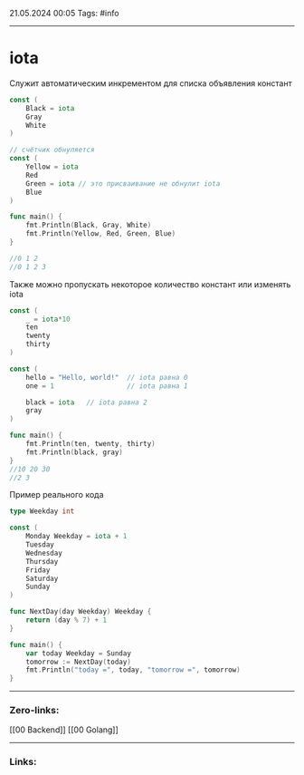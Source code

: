 21.05.2024 00:05
Tags: #info

---
# iota
Служит автоматическим инкрементом для списка объявления констант
```go
const (
    Black = iota
    Gray
    White
)

// счётчик обнуляется
const (
    Yellow = iota
    Red
    Green = iota // это присваивание не обнулит iota
    Blue
)

func main() {
    fmt.Println(Black, Gray, White) 
    fmt.Println(Yellow, Red, Green, Blue)
}

//0 1 2 
//0 1 2 3
```

Также можно пропускать некоторое количество констант или изменять iota
```go
const (
    _ = iota*10 
    ten
    twenty
    thirty
)

const (
    hello = "Hello, world!"  // iota равна 0
    one = 1                  // iota равна 1

    black = iota   // iota равна 2
    gray
)

func main() {
    fmt.Println(ten, twenty, thirty)
    fmt.Println(black, gray)
}
//10 20 30 
//2 3
```


Пример реального кода

```go
type Weekday int

const (
    Monday Weekday = iota + 1
    Tuesday
    Wednesday
    Thursday
    Friday
    Saturday
    Sunday
)

func NextDay(day Weekday) Weekday {
    return (day % 7) + 1
}

func main() {
    var today Weekday = Sunday
    tomorrow := NextDay(today)
    fmt.Println("today =", today, "tomorrow =", tomorrow)
}
```

---
### Zero-links:
[[00 Backend]] [[00 Golang]]

---
### Links: